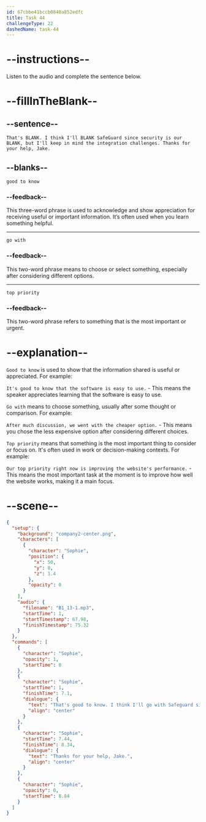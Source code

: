 ```yaml
---
id: 67cbbe41bccb0840a852edfc
title: Task 44
challengeType: 22
dashedName: task-44
---
```


<!-- (audio) Sophie: That's good to know. I think I'll go with SafeGuard since security is our top priority, but I'll keep in mind the integration challenges. Thanks for your help, Jake. -->

# --instructions--

Listen to the audio and complete the sentence below.

# --fillInTheBlank--

## --sentence--

`That's BLANK. I think I'll BLANK SafeGuard since security is our BLANK, but I'll keep in mind the integration challenges. Thanks for your help, Jake.`

## --blanks--

`good to know`

### --feedback--

This three-word phrase is used to acknowledge and show appreciation for receiving useful or important information. It’s often used when you learn something helpful.

---

`go with`

### --feedback--

This two-word phrase means to choose or select something, especially after considering different options.

---

`top priority`

### --feedback--

This two-word phrase refers to something that is the most important or urgent.

# --explanation--

`Good to know` is used to show that the information shared is useful or appreciated. For example:

`It's good to know that the software is easy to use.` - This means the speaker appreciates learning that the software is easy to use.

`Go with` means to choose something, usually after some thought or comparison. For example:

`After much discussion, we went with the cheaper option.` - This means you chose the less expensive option after considering different choices.

`Top priority` means that something is the most important thing to consider or focus on. It's often used in work or decision-making contexts. For example:

`Our top priority right now is improving the website's performance.` - This means the most important task at the moment is to improve how well the website works, making it a main focus.

# --scene--

```json
{
  "setup": {
    "background": "company2-center.png",
    "characters": [
      {
        "character": "Sophie",
        "position": {
          "x": 50,
          "y": 0,
          "z": 1.4
        },
        "opacity": 0
      }
    ],
    "audio": {
      "filename": "B1_13-1.mp3",
      "startTime": 1,
      "startTimestamp": 67.98,
      "finishTimestamp": 75.32
    }
  },
  "commands": [
    {
      "character": "Sophie",
      "opacity": 1,
      "startTime": 0
    },
    {
      "character": "Sophie",
      "startTime": 1,
      "finishTime": 7.1,
      "dialogue": {
        "text": "That's good to know. I think I'll go with Safeguard since security is our top priority, but I'll keep in mind the integration challenges.",
        "align": "center"
      }
    },
    {
      "character": "Sophie",
      "startTime": 7.44,
      "finishTime": 8.34,
      "dialogue": {
        "text": "Thanks for your help, Jake.",
        "align": "center"
      }
    },
    {
      "character": "Sophie",
      "opacity": 0,
      "startTime": 8.84
    }
  ]
}
```
